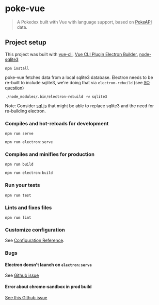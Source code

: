 # poke-vue

> A Pokedex built with Vue with language support, based on [PokeAPI](https://pokeapi.co/) data.

## Project setup

This project was built with [vue-cli](https://cli.vuejs.org/), [Vue CLI Plugin Electron Builder](https://nklayman.github.io/vue-cli-plugin-electron-builder/), [node-sqlite3](https://github.com/mapbox/node-sqlite3)

```
npm install
```

poke-vue fetches data from a local sqlite3 database. Electron needs to be re-built to include sqlite3, we're doing that via `electron-rebuild` (see [SO question](https://stackoverflow.com/questions/38716594/electron-app-cant-find-sqlite3-module))

```
./node_modules/.bin/electron-rebuild -w sqlite3
```

Note: Consider [sql.js](https://github.com/kripken/sql.js/) that might be able to replace sqlite3 and the need for re-building electron.


### Compiles and hot-reloads for development
```
npm run serve
```

```
npm run electron:serve
```

### Compiles and minifies for production
```
npm run build
```

```
npm run electron:build
```

### Run your tests
```
npm run test
```

### Lints and fixes files
```
npm run lint
```

### Customize configuration
See [Configuration Reference](https://cli.vuejs.org/config/).

### Bugs

#### Electron doesn't launch on `electron:serve`

See [Github issue](https://github.com/nklayman/vue-cli-plugin-electron-builder/issues/441)

#### Error about chrome-sandbox in prod build

[See this Github issue](https://github.com/electron/electron/issues/17972)